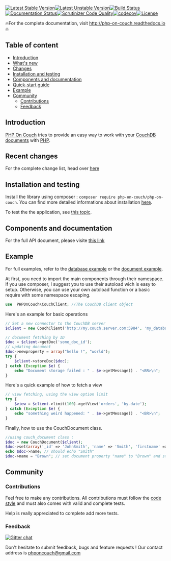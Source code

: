 [![Latest Stable Version](https://poser.pugx.org/php-on-couch/php-on-couch/version)](https://packagist.org/packages/php-on-couch/php-on-couch)[![Latest Unstable Version](https://poser.pugx.org/php-on-couch/php-on-couch/v/unstable)](//packagist.org/packages/php-on-couch/php-on-couch)[![Build Status](https://travis-ci.org/PHP-on-Couch/PHP-on-Couch.svg?branch=master)](https://travis-ci.org/PHP-on-Couch/PHP-on-Couch)[![Documentation Status](https://readthedocs.org/projects/php-on-couch/badge/?version=latest)](http://php-on-couch.readthedocs.io/en/latest/?badge=latest)[![Scrutinizer Code Quality](https://scrutinizer-ci.com/g/PHP-on-Couch/PHP-on-Couch/badges/quality-score.png?b=master)](https://scrutinizer-ci.com/g/PHP-on-Couch/PHP-on-Couch/?branch=master)[![codecov](https://codecov.io/gh/PHP-on-Couch/PHP-on-Couch/branch/master/graph/badge.svg)](https://codecov.io/gh/PHP-on-Couch/PHP-on-Couch)[![License](https://poser.pugx.org/php-on-couch/php-on-couch/license)](https://packagist.org/packages/php-on-couch/php-on-couch)

:fire:For the complete documentation, visit http://php-on-couch.readthedocs.io :fire:



## Table of content
- [Introduction](#introduction)
- [What's new](#whats-new)
- [Changes](#changes)
- [Installation and testing](#installation-and-testing)
- [Components and documentation](#components-and-documentation)
- [Quick-start guide](#quick-start-guide)
- [Example](#example)
- [Community](#community)
    + [Contributions](#contributions)
    + [Feedback](#feedback)

## Introduction

[PHP On Couch](http://github.com/PHP-on-Couch/PHP-on-Couch/) tries to provide an easy way to work with your [CouchDB](http://couchdb.apache.org) [documents](http://docs.couchdb.org/) with [PHP](http://php.net). 

## Recent changes

For the complete change list, head over [here](http://php-on-couch.readthedocs.io/en/stable/overview/changelist/index.html)

## Installation and testing

Install the library using composer : `composer require php-on-couch/php-on-couch`.
You can find more detailed informations about installation [here](http://php-on-couch.readthedocs.io/en/stable/quickstart/installation.html).

To test the the application, see [this topic](http://php-on-couch.readthedocs.io/en/stable/quickstart/testing.html).

## Components and documentation

For the full API document, please visite [this link](http://php-on-couch.readthedocs.io/en/stable/api/index.html)

## Example

For full examples, refer to the [database example](examples/01_databases.php) or the [document example](examples/02_documents_basics.php).



At first, you need to import the main components through their namespace. If you use composer, I suggest you to use their autoload wich is easy to setup. Otherwise, you can use your own autoload function or a basic require with some namespace escaping.

```php
use  PHPOnCouch\CouchClient; //The CouchDB client object

```

Here's an example for basic operations

```php
// Set a new connector to the CouchDB server
$client = new CouchClient('http://my.couch.server.com:5984', 'my_database');

// document fetching by ID
$doc = $client->getDoc('some_doc_id');
// updating document
$doc->newproperty = array("hello !", "world");
try {
    $client->storeDoc($doc);
} catch (Exception $e) {
    echo "Document storage failed : " . $e->getMessage() . "<BR>\n";
}
```

Here's a quick example of how to fetch a view

```php
// view fetching, using the view option limit
try {
    $view = $client->limit(100)->getView('orders', 'by-date');
} catch (Exception $e) {
    echo "something weird happened: " . $e->getMessage() . "<BR>\n";
}
```

Finally, how to use the CouchDocument class.

```php
//using couch_document class :
$doc = new CouchDocument($client);
$doc->set(array('_id' => 'JohnSmith', 'name' => 'Smith', 'firstname' => 'John')); //create a document and store it in the database
echo $doc->name; // should echo "Smith"
$doc->name = "Brown"; // set document property "name" to "Brown" and store the updated document in the database
```

       
## Community

### Contributions

Feel free to make any contributions. All contributions must follow the [code style](http://php-on-couch.readthedocs.io/en/stable/quickstart/codestyle.html) and must also comes with valid and complete tests. 

Help is really appreciated to complete add more tests.

### Feedback

[![Gitter chat](https://badges.gitter.im/gitterHQ/gitter.png)](https://gitter.im/PHP-on-Couch/PHP-on-Couch)

Don't hesitate to submit feedback, bugs and feature requests ! Our contact address is [phponcouch@gmail.com](mailto:phponcouch@gmail.com?subject=Feedback)


